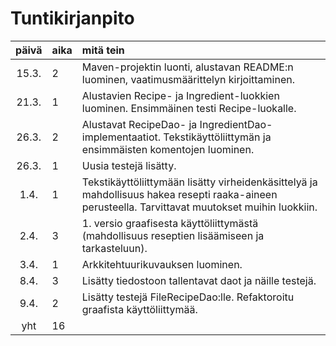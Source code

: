 # Tuntikirjanpito

| päivä | aika | mitä tein                                                                                                                                         |
| :---: | :--- | :------------------------------------------------------------------------------------------------------------------------------------------------ |
| 15.3. | 2    | Maven-projektin luonti, alustavan README:n luominen, vaatimusmäärittelyn kirjoittaminen.                                                          |
| 21.3. | 1    | Alustavien Recipe- ja Ingredient-luokkien luominen. Ensimmäinen testi Recipe-luokalle.                                                            |
| 26.3. | 2    | Alustavat RecipeDao- ja IngredientDao-implementaatiot. Tekstikäyttöliittymän ja ensimmäisten komentojen luominen.                                 |
| 26.3. | 1    | Uusia testejä lisätty.                                                                                                                            |
| 1.4.  | 1    | Tekstikäyttöliittymään lisätty virheidenkäsittelyä ja mahdollisuus hakea resepti raaka-aineen perusteella. Tarvittavat muutokset muihin luokkiin. |
| 2.4.  | 3    | 1. versio graafisesta käyttöliittymästä (mahdollisuus reseptien lisäämiseen ja tarkasteluun).                                                     |
| 3.4.  | 1    | Arkkitehtuurikuvauksen luominen.                                                                                                                  |
| 8.4.  | 3    | Lisätty tiedostoon tallentavat daot ja näille testejä.                                                                                            |
| 9.4.  | 2    | Lisätty testejä FileRecipeDao:lle. Refaktoroitu graafista käyttöliittymää.                                                                        |
|  yht  | 16   |                                                                                                                                                   |
